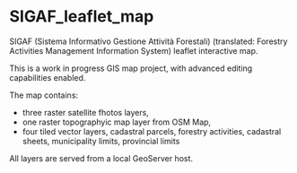 # SIGAF_leaflet_map
SIGAF (Sistema Informativo Gestione Attività Forestali) (translated: Forestry Activities Management Information System) leaflet interactive map.

This is a work in progress GIS map project, with advanced editing capabilities enabled.

The map contains:

- three raster satellite fhotos layers, 
- one raster topographyic map layer from OSM Map,
- four tiled vector layers, cadastral parcels, forestry activities, cadastral sheets, municipality limits, provincial limits 

All layers are served from a local GeoServer host.


